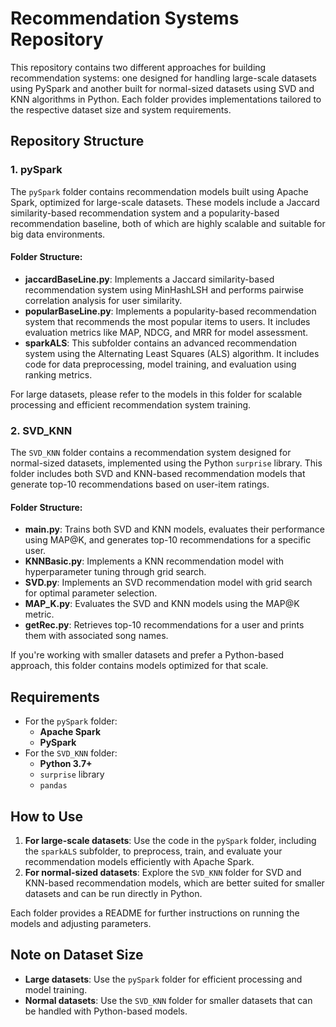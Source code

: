 # Recommendation Systems Repository

This repository contains two different approaches for building recommendation systems: one designed for handling large-scale datasets using PySpark and another built for normal-sized datasets using SVD and KNN algorithms in Python. Each folder provides implementations tailored to the respective dataset size and system requirements.

## Repository Structure

### 1. **pySpark**
The `pySpark` folder contains recommendation models built using Apache Spark, optimized for large-scale datasets. These models include a Jaccard similarity-based recommendation system and a popularity-based recommendation baseline, both of which are highly scalable and suitable for big data environments.

#### Folder Structure:
- **jaccardBaseLine.py**: Implements a Jaccard similarity-based recommendation system using MinHashLSH and performs pairwise correlation analysis for user similarity.
- **popularBaseLine.py**: Implements a popularity-based recommendation system that recommends the most popular items to users. It includes evaluation metrics like MAP, NDCG, and MRR for model assessment.
- **sparkALS**: This subfolder contains an advanced recommendation system using the Alternating Least Squares (ALS) algorithm. It includes code for data preprocessing, model training, and evaluation using ranking metrics.

For large datasets, please refer to the models in this folder for scalable processing and efficient recommendation system training.

### 2. **SVD_KNN**
The `SVD_KNN` folder contains a recommendation system designed for normal-sized datasets, implemented using the Python `surprise` library. This folder includes both SVD and KNN-based recommendation models that generate top-10 recommendations based on user-item ratings.

#### Folder Structure:
- **main.py**: Trains both SVD and KNN models, evaluates their performance using MAP@K, and generates top-10 recommendations for a specific user.
- **KNNBasic.py**: Implements a KNN recommendation model with hyperparameter tuning through grid search.
- **SVD.py**: Implements an SVD recommendation model with grid search for optimal parameter selection.
- **MAP_K.py**: Evaluates the SVD and KNN models using the MAP@K metric.
- **getRec.py**: Retrieves top-10 recommendations for a user and prints them with associated song names.

If you're working with smaller datasets and prefer a Python-based approach, this folder contains models optimized for that scale.

## Requirements
- For the `pySpark` folder:
  - **Apache Spark**
  - **PySpark**
- For the `SVD_KNN` folder:
  - **Python 3.7+**
  - `surprise` library
  - `pandas`

## How to Use
1. **For large-scale datasets**: Use the code in the `pySpark` folder, including the `sparkALS` subfolder, to preprocess, train, and evaluate your recommendation models efficiently with Apache Spark.
2. **For normal-sized datasets**: Explore the `SVD_KNN` folder for SVD and KNN-based recommendation models, which are better suited for smaller datasets and can be run directly in Python.

Each folder provides a README for further instructions on running the models and adjusting parameters.

## Note on Dataset Size
- **Large datasets**: Use the `pySpark` folder for efficient processing and model training.
- **Normal datasets**: Use the `SVD_KNN` folder for smaller datasets that can be handled with Python-based models.


